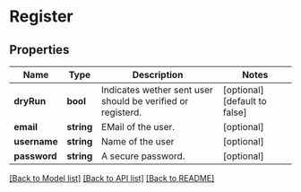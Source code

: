 # Register

## Properties
Name | Type | Description | Notes
------------ | ------------- | ------------- | -------------
**dryRun** | **bool** | Indicates wether sent user should be verified or registerd. | [optional] [default to false]
**email** | **string** | EMail of the user. | [optional] 
**username** | **string** | Name of the user | [optional] 
**password** | **string** | A secure password. | [optional] 

[[Back to Model list]](../README.md#documentation-for-models) [[Back to API list]](../README.md#documentation-for-api-endpoints) [[Back to README]](../README.md)


